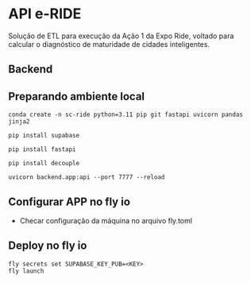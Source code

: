 # API e-RIDE
Solução de ETL para execução da Ação 1 da Expo Ride, voltado para calcular o diagnóstico de maturidade de cidades inteligentes.

## Backend

## Preparando ambiente local

`conda create -n sc-ride python=3.11 pip git fastapi uvicorn pandas jinja2`

`pip install supabase`

`pip install fastapi`

`pip install decouple`

`uvicorn backend.app:api --port 7777 --reload` 

## Configurar APP no fly io

- Checar configuração da máquina no arquivo fly.toml

## Deploy no fly io

```shell
fly secrets set SUPABASE_KEY_PUB=<KEY>
fly launch
```
